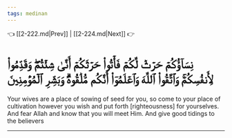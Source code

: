 ```yaml
---
tags: medinan
---
```


👈 [[2-222.md|Prev]] | [[2-224.md|Next]] 👉

# نِسَآؤُكُمۡ حَرۡثٞ لَّكُمۡ فَأۡتُواْ حَرۡثَكُمۡ أَنَّىٰ شِئۡتُمۡۖ وَقَدِّمُواْ لِأَنفُسِكُمۡۚ وَٱتَّقُواْ ٱللَّهَ وَٱعۡلَمُوٓاْ أَنَّكُم مُّلَٰقُوهُۗ وَبَشِّرِ ٱلۡمُؤۡمِنِينَ

Your wives are a place of sowing of seed for you, so come to your place of cultivation however you wish and put forth [righteousness] for yourselves. And fear Allah and know that you will meet Him. And give good tidings to the believers

---

